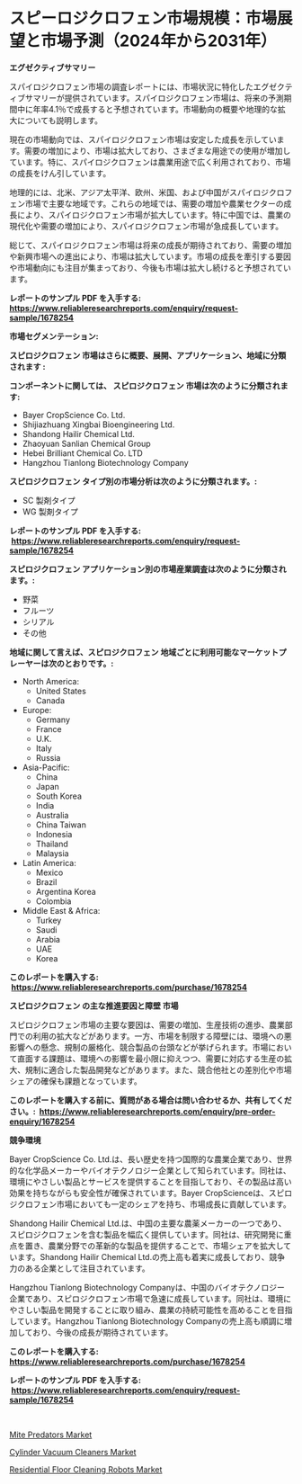 <p><h1>スピーロジクロフェン市場規模：市場展望と市場予測（2024年から2031年）</h1></p><p><strong>エグゼクティブサマリー</strong></p>
<p><p>スパイロジクロフェン市場の調査レポートには、市場状況に特化したエグゼクティブサマリーが提供されています。スパイロジクロフェン市場は、将来の予測期間中に年率4.1％で成長すると予想されています。市場動向の概要や地理的な拡大についても説明します。</p><p>現在の市場動向では、スパイロジクロフェン市場は安定した成長を示しています。需要の増加により、市場は拡大しており、さまざまな用途での使用が増加しています。特に、スパイロジクロフェンは農業用途で広く利用されており、市場の成長をけん引しています。</p><p>地理的には、北米、アジア太平洋、欧州、米国、および中国がスパイロジクロフェン市場で主要な地域です。これらの地域では、需要の増加や農業セクターの成長により、スパイロジクロフェン市場が拡大しています。特に中国では、農業の現代化や需要の増加により、スパイロジクロフェン市場が急成長しています。</p><p>総じて、スパイロジクロフェン市場は将来の成長が期待されており、需要の増加や新興市場への進出により、市場は拡大しています。市場の成長を牽引する要因や市場動向にも注目が集まっており、今後も市場は拡大し続けると予想されています。</p></p>
<p><strong>レポートのサンプル PDF を入手する: <a href="https://www.reliableresearchreports.com/enquiry/request-sample/1678254">https://www.reliableresearchreports.com/enquiry/request-sample/1678254</a></strong></p>
<p><strong>市場セグメンテーション:</strong></p>
<p><strong> スピロジクロフェン 市場はさらに概要、展開、アプリケーション、地域に分類されます :</strong></p>
<p><strong>コンポーネントに関しては、 スピロジクロフェン 市場は次のように分類されます: &nbsp;</strong></p>
<p><ul><li>Bayer CropScience Co. Ltd.</li><li>Shijiazhuang Xingbai Bioengineering Ltd.</li><li>Shandong Hailir Chemical Ltd.</li><li>Zhaoyuan Sanlian Chemical Group</li><li>Hebei Brilliant Chemical Co. LTD</li><li>Hangzhou Tianlong Biotechnology Company</li></ul></p>
<p><strong> スピロジクロフェン タイプ別の市場分析は次のように分類されます。:</strong></p>
<p><ul><li>SC 製剤タイプ</li><li>WG 製剤タイプ</li></ul></p>
<p><strong>レポートのサンプル PDF を入手する: &nbsp;<a href="https://www.reliableresearchreports.com/enquiry/request-sample/1678254">https://www.reliableresearchreports.com/enquiry/request-sample/1678254</a></strong></p>
<p><strong> スピロジクロフェン アプリケーション別の市場産業調査は次のように分類されます。:</strong></p>
<p><ul><li>野菜</li><li>フルーツ</li><li>シリアル</li><li>その他</li></ul></p>
<p><strong>地域に関して言えば、スピロジクロフェン 地域ごとに利用可能なマーケットプレーヤーは次のとおりです。:</strong></p>
<p><ul>
    <li>
        North America:
        <ul>
            <li>United States</li>
            <li>Canada</li>
        </ul>
    </li>
    <li>
        Europe:
        <ul>
            <li>Germany</li>
            <li>France</li>
            <li>U.K.</li>
            <li>Italy</li>
            <li>Russia</li>
        </ul>
    </li>
    <li>
        Asia-Pacific:
        <ul>
            <li>China</li>
            <li>Japan</li>
            <li>South Korea</li>
            <li>India</li>
            <li>Australia</li>
            <li>China Taiwan</li>
            <li>Indonesia</li>
            <li>Thailand</li>
            <li>Malaysia</li>
        </ul>
    </li>
    <li>
        Latin America:
        <ul>
            <li>Mexico</li>
            <li>Brazil</li>
            <li>Argentina Korea</li>
            <li>Colombia</li>
        </ul>
    </li>
    <li>
        Middle East & Africa:
        <ul>
            <li>Turkey</li>
            <li>Saudi</li>
            <li>Arabia</li>
            <li>UAE</li>
            <li>Korea</li>
        </ul>
    </li>
    </ul></p>
<p><strong>このレポートを購入する: &nbsp;<a href="https://www.reliableresearchreports.com/purchase/1678254">https://www.reliableresearchreports.com/purchase/1678254</a></strong></p>
<p><strong>スピロジクロフェン の主な推進要因と障壁 市場</strong></p>
<p><p>スピロジクロフェン市場の主要な要因は、需要の増加、生産技術の進歩、農業部門での利用の拡大などがあります。一方、市場を制限する障壁には、環境への悪影響への懸念、規制の厳格化、競合製品の台頭などが挙げられます。市場において直面する課題は、環境への影響を最小限に抑えつつ、需要に対応する生産の拡大、規制に適合した製品開発などがあります。また、競合他社との差別化や市場シェアの確保も課題となっています。</p></p>
<p><strong>このレポートを購入する前に、質問がある場合は問い合わせるか、共有してください。:&nbsp; <a href="https://www.reliableresearchreports.com/enquiry/pre-order-enquiry/1678254">https://www.reliableresearchreports.com/enquiry/pre-order-enquiry/1678254</a></strong></p>
<p><strong>競争環境</strong></p>
<p><p>Bayer CropScience Co. Ltd.は、長い歴史を持つ国際的な農業企業であり、世界的な化学品メーカーやバイオテクノロジー企業として知られています。同社は、環境にやさしい製品とサービスを提供することを目指しており、その製品は高い効果を持ちながらも安全性が確保されています。Bayer CropScienceは、スピロジクロフェン市場においても一定のシェアを持ち、市場成長に貢献しています。</p><p>Shandong Hailir Chemical Ltd.は、中国の主要な農薬メーカーの一つであり、スピロジクロフェンを含む製品を幅広く提供しています。同社は、研究開発に重点を置き、農業分野での革新的な製品を提供することで、市場シェアを拡大しています。Shandong Hailir Chemical Ltd.の売上高も着実に成長しており、競争力のある企業として注目されています。</p><p>Hangzhou Tianlong Biotechnology Companyは、中国のバイオテクノロジー企業であり、スピロジクロフェン市場で急速に成長しています。同社は、環境にやさしい製品を開発することに取り組み、農業の持続可能性を高めることを目指しています。Hangzhou Tianlong Biotechnology Companyの売上高も順調に増加しており、今後の成長が期待されています。</p></p>
<p><strong>このレポートを購入する: &nbsp; <a href="https://www.reliableresearchreports.com/purchase/1678254">https://www.reliableresearchreports.com/purchase/1678254</a></strong></p>
<p><strong>レポートのサンプル PDF を入手する: &nbsp;<a href="https://www.reliableresearchreports.com/enquiry/request-sample/1678254">https://www.reliableresearchreports.com/enquiry/request-sample/1678254</a></strong><strong></strong></p>
<p>&nbsp;</p>
<p><p><a href="https://view.publitas.com/reportprime-1/mite-predators-market-research-report-provides-thorough-industry-overview-which-offers-an-in-depth-analysis-of-product-trends-and-new-market-divisions/">Mite Predators Market</a></p><p><a href="https://view.publitas.com/reportprime-1/cylinder-vacuum-cleaners-market-research-report-provides-critical-insights-that-can-help-shape-business-development-and-investment-strategies/">Cylinder Vacuum Cleaners Market</a></p><p><a href="https://view.publitas.com/reportprime-1/residential-floor-cleaning-robots-market-size-and-examines-its-market-scope-with-a-primary-focus-on-growth-opportunities-and-forecasted-trends-spanning-from-2023-to-2030/">Residential Floor Cleaning Robots Market</a></p></p>